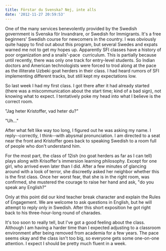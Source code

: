 ```yaml
---
title: Förstar du Svenska? Nej, inte alls
date: '2012-11-27 20:59:53'
---
```



One of the many services benevolently provided by the Swedish government is Svenska för Invandrare, or Swedish for Immigrants. It's a free beginners' Swedish course for newcomers in the country. I was obviously quite happy to find out about this program, but several Swedes and expats warned me not to get my hopes up. Apparently SFI classes have a history of poor organization and a snails'-pace  curriculum. This is partially because until recently, there was only one track for entry-level students. So Indian doctors and American technologists were forced to trod along at the pace as the illiterate Uzbeki goat herders in their class. I had heard rumors of SFI implementing different tracks, but still kept my expectations low.

So last week I had my first class. I got there after it had already started (there was a miscommunication about the start time; kind of a bad sign), not knowing what to expect. I tentatively poke my head into what I believe is the correct room.

"Jag heter Kristoffer, vad heter du?"

"Uh..."

After what felt like way too long, I figured out he was asking my name. I reply--correctly, I think--with abysmal pronunciation. I am directed to a seat near the front and Kristoffer goes back to speaking Swedish to a room full of people who don't understand him.

For the most part, the class of 12ish (no goat herders as far as I can tell) plays along with Krisoffer's immersion learning philosophy. Except for one girl, who arrived even later than I did. After a few minutes of glancing around with a look of terror, she discreetly asked her neighbor whether this is the first class. Once her worst fear, that she is in the right room, was confirmed, she mustered the courage to raise her hand and ask, "do you speak any English?"

Only at this point did our kind teacher break character and explain the Rules of Engagement. We are welcome to ask questions in English, but he will attempt to reply only in Swedish. After this short exposition he got right back to his three-hour-long round of charades.

It's too soon to really tell, but I've got a good feeling about the class. Although I am having a harder time than I expected adjusting to a classroom environment after being removed from academia for a few years. The pace seems okay and the class isn't too big, so everyone gets some one-on-one attention. I expect I should be pretty much fluent in a week.


